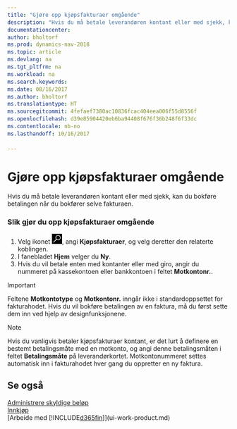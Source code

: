 ```yaml
---
title: "Gjøre opp kjøpsfakturaer omgående"
description: "Hvis du må betale leverandøren kontant eller med sjekk, kan du utføre den nødvendige bokføringen når du bokfører selve fakturaen."
documentationcenter: 
author: bholtorf
ms.prod: dynamics-nav-2018
ms.topic: article
ms.devlang: na
ms.tgt_pltfrm: na
ms.workload: na
ms.search.keywords: 
ms.date: 08/16/2017
ms.author: bholtorf
ms.translationtype: HT
ms.sourcegitcommit: 4fefaef7380ac10836fcac404eea006f55d8556f
ms.openlocfilehash: d39e85904420eb6ba94408f676f36b248f6f33dc
ms.contentlocale: nb-no
ms.lasthandoff: 10/16/2017

---
```

# <a name="how-to-settle-purchase-invoices-promptly"></a>Gjøre opp kjøpsfakturaer omgående
Hvis du må betale leverandøren kontant eller med sjekk, kan du bokføre betalingen når du bokfører selve fakturaen.  
  
### <a name="to-settle-purchase-invoices-promptly"></a>Slik gjør du opp kjøpsfakturaer omgående  
1. Velg ikonet ![Søk etter side eller rapport](media/ui-search/search_small.png "Søk etter side eller rapport"), angi **Kjøpsfakturaer**, og velg deretter den relaterte koblingen.  
2. I fanebladet **Hjem** velger du **Ny**.  
3.  Hvis du vil betale enten med kontanter eller med giro, angir du nummeret på kassekontoen eller bankkontoen i feltet **Motkontonr.**.  
  
> [!IMPORTANT]  
>  Feltene **Motkontotype** og **Motkontonr.** inngår ikke i standardoppsettet for fakturahodet. Hvis du vil bokføre betalingen av en faktura, må du først sette dem inn ved hjelp av designfunksjonene.  
  
> [!NOTE]  
>  Hvis du vanligvis betaler kjøpsfakturaer kontant, er det lurt å definere en bestemt betalingsmåte med en motkonto, og angi denne betalingsmåten i feltet **Betalingsmåte** på leverandørkortet. Motkontonummeret settes automatisk inn i fakturahodet hver gang du oppretter en ny faktura.  
  
## <a name="see-also"></a>Se også  
[Administrere skyldige beløp](payables-manage-payables.md)  
[Innkjøp](purchasing-manage-purchasing.md)  
[Arbeide med [!INCLUDE[d365fin](includes/d365fin_md.md)]](ui-work-product.md)
